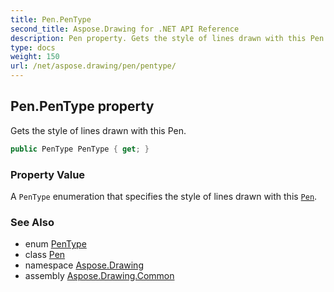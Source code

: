 ```yaml
---
title: Pen.PenType
second_title: Aspose.Drawing for .NET API Reference
description: Pen property. Gets the style of lines drawn with this Pen
type: docs
weight: 150
url: /net/aspose.drawing/pen/pentype/
---
```

## Pen.PenType property

Gets the style of lines drawn with this Pen.

```csharp
public PenType PenType { get; }
```

### Property Value

A `PenType` enumeration that specifies the style of lines drawn with this [`Pen`](../).

### See Also

* enum [PenType](../../../aspose.drawing.drawing2d/pentype/)
* class [Pen](../)
* namespace [Aspose.Drawing](../../pen/)
* assembly [Aspose.Drawing.Common](../../../)


